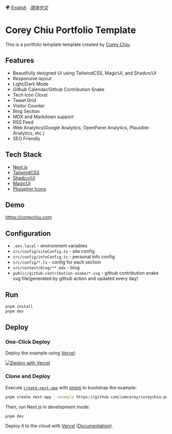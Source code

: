 🌍 *[English](README.md) ∙ [简体中文](README.zh.md)*


# Corey Chiu Portfolio Template

This is a portfolio template template created by [Corey Chiu](https://coreychiu.com).


## Features
- Beautifully designed UI using TailwindCSS, MagicUI, and Shadcn/UI
- Responsive layout
- Light/Dark Mode
- Github Calendar/Github Contribution Snake
- Tech Icon Cloud
- Tweet Grid
- Visitor Counter 
- Blog Section
- MDX and Markdown support
- RSS Feed
- Web Analytics(Google Analytics, OpenPanel Analytics, Plausible Analytics, etc.)
- SEO Friendly


## Tech Stack

- [Next.js](https://nextjs.org/)
- [TailwindCSS](https://tailwindcss.com/)
- [Shadcn/UI](https://ui.shadcn.com/)
- [MagicUI](https://magicui.design/)
- [Phosphor Icons](https://phosphoricons.com//)


## Demo

https://coreychiu.com


## Configuration

- `.env.local` - environment variables
- `src/config/siteConfig.ts` - site config
- `src/config/infoConfig.ts` - personal info config
- `src/config/*.ts` - config for each section
- `src/content/blog/**.mdx` - blog
- `public/github-contribution-snake/*.svg` - github contribution snake svg file(generated by github action and updated every day)

## Run

```bash
pnpm install
pnpm dev
```



## Deploy

### One-Click Deploy

Deploy the example using [Vercel](https://vercel.com?utm_source=github&utm_medium=readme&utm_campaign=vercel-examples):

[![Deploy with Vercel](https://vercel.com/button)](https://vercel.com/new/clone?repository-url=https://github.com/iamcorey/coreychiu-portfolio-template&project-name=coreychiu-portfolio-template&repository-name=coreychiu-portfolio-template)

### Clone and Deploy

Execute [`create-next-app`](https://github.com/vercel/next.js/tree/canary/packages/create-next-app) with [pnpm](https://pnpm.io/installation) to bootstrap the example:

```bash
pnpm create next-app --example https://github.com/iamcorey/coreychiu-portfolio-template coreychiu-portfolio-template
```

Then, run Next.js in development mode:

```bash
pnpm dev
```

Deploy it to the cloud with [Vercel](https://vercel.com/templates) ([Documentation](https://nextjs.org/docs/app/building-your-application/deploying)).

